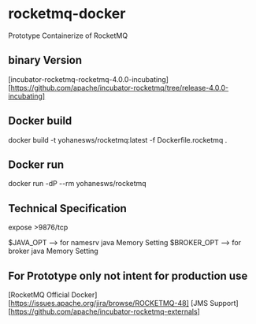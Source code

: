 # rocketmq-docker
Prototype Containerize of RocketMQ

## binary Version
[incubator-rocketmq-rocketmq-4.0.0-incubating][https://github.com/apache/incubator-rocketmq/tree/release-4.0.0-incubating]

## Docker build
docker build -t yohanesws/rocketmq:latest -f Dockerfile.rocketmq .

## Docker run
docker run -dP --rm yohanesws/rocketmq

## Technical Specification

expose >9876/tcp

$JAVA_OPT --> for namesrv java Memory Setting
$BROKER_OPT --> for broker java Memory Setting

## For Prototype only not intent for production use

[RocketMQ Official Docker][https://issues.apache.org/jira/browse/ROCKETMQ-48]
[JMS Support][https://github.com/apache/incubator-rocketmq-externals]
